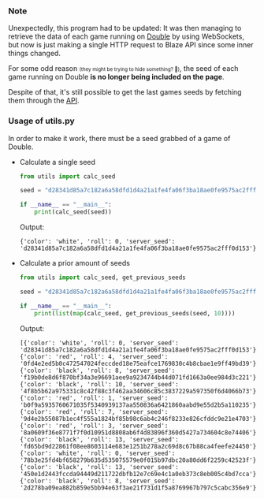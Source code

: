 ### **Note**
Unexpectedly, this program had to be updated: It was then managing to retrieve the data of each game running on [Double](https://blaze.com/pt/games/double) by using WebSockets, but now is just making a single HTTP request to Blaze API since some inner things changed.

For some odd reason <font size=1>(they might be trying to hide something? 🤔)</font>, the seed of each game running on Double **is no longer being included on the page**.

Despite of that, it's still possible to get the last games seeds by fetching them through the [API](https://blaze.com/api/roulette_games/recent).

### **Usage of utils.py**
In order to make it work, there must be a seed grabbed of a game of Double.
* Calculate a single seed
    ```python
    from utils import calc_seed

    seed = "d28341d85a7c182a6a58dfd1d4a21a1fe4fa06f3ba18ae0fe9575ac2fff0d153"

    if __name__ == "__main__":
        print(calc_seed(seed))
    ```

    Output:
    ```JS
    {'color': 'white', 'roll': 0, 'server_seed': 'd28341d85a7c182a6a58dfd1d4a21a1fe4fa06f3ba18ae0fe9575ac2fff0d153'}
    ```

* Calculate a prior amount of seeds
    ```python
    from utils import calc_seed, get_previous_seeds

    seed = "d28341d85a7c182a6a58dfd1d4a21a1fe4fa06f3ba18ae0fe9575ac2fff0d153"

    if __name__ == "__main__":
        print(list(map(calc_seed, get_previous_seeds(seed, 10))))
    ```

    Output:
    ```JS
    [{'color': 'white', 'roll': 0, 'server_seed': 'd28341d85a7c182a6a58dfd1d4a21a1fe4fa06f3ba18ae0fe9575ac2fff0d153'}, {'color': 'red', 'roll': 4, 'server_seed': '0fd4e2ed5b0c472547024feccded18e75eafce1769830c4b8cbae1e9ff49bd39'}, {'color': 'black', 'roll': 8, 'server_seed': 'f19b0de8d6f870bf34a3e96691aee9a9234744b44d071fd1663a0ee984d3c221'}, {'color': 'black', 'roll': 10, 'server_seed': '4f8b5b62a975331c8c42f88c3f462aa34606c85c3837229a597350f6d4066b73'}, {'color': 'red', 'roll': 1, 'server_seed': 'b0f9a5935760671035f5340939137aa550836a6421860aabd9e55d2b5a110235'}, {'color': 'red', 'roll': 7, 'server_seed': '9d4e2b55087b1ec4f555a1824bf85b98c6ab4c246f8233e826cfddc9e21e4703'}, {'color': 'red', 'roll': 3, 'server_seed': '8a0609f36e8771f7f0d10951d8808ab6f4d83896f360d5427a734604c8e74406'}, {'color': 'black', 'roll': 13, 'server_seed': 'fd65bd9d22861f08ee8603114e683e1251b278a2c69d8c67b88ca4feefe24450'}, {'color': 'white', 'roll': 0, 'server_seed': '78b3e25fd4bf658279b635d535075579e0f015b97dbc20a80dd6f2259c42523f'}, {'color': 'black', 'roll': 13, 'server_seed': '450e1d2443fccda94449d211722dbfb12e7c69e4c1a0eb373c8eb005c4bd7cca'}, {'color': 'black', 'roll': 8, 'server_seed': '2d278ba09ea882b859e5bb94e63f3ae21f731d1f5a8769967b797c5cabc356e9'}]
    ```